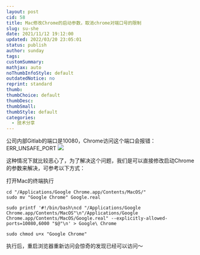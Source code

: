 ```yaml
---
layout: post
cid: 58
title: Mac修改Chrome的启动参数，取消chrome对端口号的限制
slug: su-she
date: 2021/11/12 19:12:00
updated: 2022/03/20 23:05:01
status: publish
author: sunday
tags: 
customSummary: 
mathjax: auto
noThumbInfoStyle: default
outdatedNotice: no
reprint: standard
thumb: 
thumbChoice: default
thumbDesc: 
thumbSmall: 
thumbStyle: default
categories:
  - 技术分享
---
```


公司内部Gitlab的端口是10080，Chrome访问这个端口会报错：ERR_UNSAFE_PORT
![](https://oss.itan90.cn/2021/11/13/16367446004919.jpg)

<!--more-->

这种情况下就比较恶心了，为了解决这个问题，我们是可以直接修改启动Chrome的参数来解决，可参考以下方式：

打开Mac的终端执行

```
cd "/Applications/Google Chrome.app/Contents/MacOS/"
sudo mv "Google Chrome" Google.real
```

```
sudo printf '#!/bin/bash\ncd "/Applications/Google Chrome.app/Contents/MacOS"\n"/Applications/Google Chrome.app/Contents/MacOS/Google.real" --explicitly-allowed-ports=10080,6000 "$@"\n' > Google\ Chrome

sudo chmod u+x "Google Chrome"
```

执行后，重启浏览器重新访问会惊奇的发现已经可以访问～